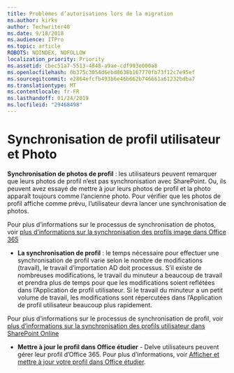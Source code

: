 ```yaml
---
title: Problèmes d’autorisations lors de la migration
ms.author: kirks
author: Techwriter40
ms.date: 9/18/2018
ms.audience: ITPro
ms.topic: article
ROBOTS: NOINDEX, NOFOLLOW
localization_priority: Priority
ms.assetid: cbec51a7-5513-4848-a9ae-cdf993e000a8
ms.openlocfilehash: 0b375c3054d6ebd8638b167770fb73f12c7e95ef
ms.sourcegitcommit: e2864efcfb493b6e46b662b746661a61232bdba7
ms.translationtype: MT
ms.contentlocale: fr-FR
ms.lasthandoff: 01/24/2019
ms.locfileid: "29468498"
---
```

# <a name="user-profile-and-photo-synchronization"></a>Synchronisation de profil utilisateur et Photo

 **Synchronisation de photos de profil** : les utilisateurs peuvent remarquer que leurs photos de profil n’est pas synchronisation avec SharePoint. Ou, ils peuvent avez essayé de mettre à jour leurs photos de profil et la photo apparaît toujours comme l’ancienne photo. Pour vérifier que les photos de profil affiche comme prévu, l’utilisateur devra lancer une synchronisation de photos. 
  
Pour plus d’informations sur le processus de synchronisation de photos, voir [plus d’informations sur la synchronisation des profils image dans Office 365](https://go.microsoft.com/fwlink/?linkid=2022634)
  
- **La synchronisation de profil** : le temps nécessaire pour effectuer une synchronisation de profil varie selon le nombre de modifications (travail), le travail d’importation AD doit processus. S’il existe de nombreuses modifications, le travail du minuteur a beaucoup de travail et prendra plus de temps pour que les modifications soient reflétées dans l’Application de profil utilisateur. Si le travail du minuteur a un petit volume de travail, les modifications sont répercutées dans l’Application de profil utilisateur beaucoup plus rapidement. 
  
Pour plus d’informations sur le processus de synchronisation de profil, voir [plus d’informations sur la synchronisation des profils utilisateur dans SharePoint Online](https://go.microsoft.com/fwlink/?linkid=2022639)
    
- **Mettre à jour le profil dans Office étudier** - Delve utilisateurs peuvent gérer leur profil d’Office 365. Pour plus d’informations, voir [Afficher et mettre à jour votre profil dans Office étudier](https://support.office.com/en-us/article/View-and-update-your-profile-in-Office-Delve-4e84343b-eedf-45a1-aeb9-8627ccca14ba).
    

